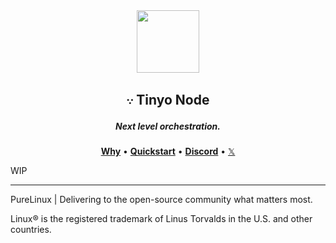 <div align="center">
  <img width="100" height="100" src="https://avatars.githubusercontent.com/u/190339082">
  <h2>𐬺 Tinyo Node</h2>
  <h5>Next level orchestration.</h5>
  <p align="center">
    <a href="https://github.com/pure-linux/tinyo#vision"><b>Why</b></a> •
    <a href="https://github.com/pure-linux/tinyo#quickstart"><b>Quickstart</b></a> •
    <a href="https://discord.gg/ERKBk6ArnQ" target="_blank"><b>Discord</b></a> •
    <a href="https://x.com/PureLinux" target="_blank">𝕏</a>
  </p>
</div>

WIP

---

PureLinux | Delivering to the open-source community what matters most.

Linux® is the registered trademark of Linus Torvalds in the U.S. and other countries.